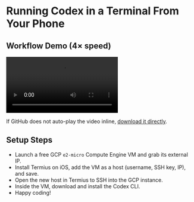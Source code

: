 # Running Codex in a Terminal From Your Phone

## Workflow Demo (4× speed)

<video src="ScreenRecording_09-28-2025 21-14-54_1_4x.mp4" controls title="Codex Terminal Phone workflow demo"></video>

If GitHub does not auto-play the video inline, [download it directly](ScreenRecording_09-28-2025%2021-14-54_1_4x.mp4).

## Setup Steps

- Launch a free GCP `e2-micro` Compute Engine VM and grab its external IP.
- Install Termius on iOS, add the VM as a host (username, SSH key, IP), and save.
- Open the new host in Termius to SSH into the GCP instance.
- Inside the VM, download and install the Codex CLI.
- Happy coding!
